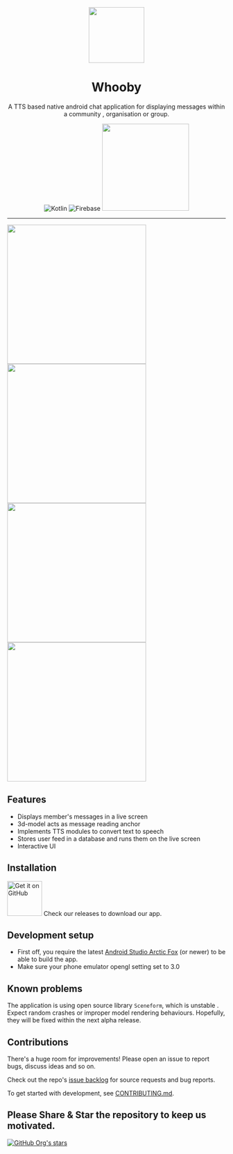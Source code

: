 <div align="center">
    <img src="https://github.com/Philotes-exceptus/Whooby/blob/main/Whooby/app/src/main/res/drawable/whooby_icon.jpeg" width="128" height="128" style="display: block; margin: 0 auto"/>
    <h1>Whooby</h1>
    <p>A TTS based native android chat application for displaying messages within a community , organisation or group.</p>

![Kotlin](https://img.shields.io/badge/kotlin-%230095D5.svg?style=for-the-badge&logo=kotlin&logoColor=white)
  ![Firebase](https://img.shields.io/badge/Firebase-039BE5?style=for-the-badge&logo=Firebase&logoColor=white)
  <img src="https://raw.githubusercontent.com/kboy-silvergym/ARCore-Kotlin-Sampler/master/readmeImages/sceneform.jpg" width="200" />

</div>

---

<p>
  <img src="https://github.com/Philotes-exceptus/Whooby/blob/main/pictures/pic1.jpeg" width="320" />
  <img src="https://github.com/Philotes-exceptus/Whooby/blob/main/pictures/pic2.jpeg" width="320" />
  <img src="https://github.com/Philotes-exceptus/Whooby/blob/main/pictures/pic3.jpeg" width="320" />
  <img src="https://github.com/Philotes-exceptus/Whooby/blob/main/pictures/pic4.jpeg" width="320" />
</p>

## Features
- Displays member's messages in a live screen
- 3d-model acts as message reading anchor
- Implements TTS modules to convert text to speech
- Stores user feed in a database and runs them on the live screen 
- Interactive UI


## Installation
[<img src="https://github.com/machiav3lli/oandbackupx/blob/034b226cea5c1b30eb4f6a6f313e4dadcbb0ece4/badge_github.png" alt="Get it on GitHub" height="80">](https://github.com/Philotes-exceptus/Whooby/releases/tag/1.0)
Check our releases to download our app.

## Development setup

- First off, you require the latest [Android Studio Arctic Fox](https://developer.android.com/studio) (or newer) to be able to build the app.
- Make sure your phone emulator opengl setting set to 3.0

## Known problems
The application is using open source library `Sceneform`, which is unstable . Expect random crashes or improper model rendering behaviours. Hopefully, they will be fixed within the next alpha release.

## Contributions
There's a huge room for improvements! Please open an issue to report bugs, discuss ideas and so on.

Check out the repo's [issue backlog](https://github.com/Philotes-exceptus/Whooby/issues) for source requests and bug reports.

To get started with development, see [CONTRIBUTING.md](./CONTRIBUTING.md).

## Please Share & Star the repository to keep us motivated.
  <a href = "https://github.com/Philotes-exceptus/Whooby">
     <img alt="GitHub Org's stars" src="https://img.shields.io/github/stars/Philotes-exceptus?style=social">
  </a>
  
